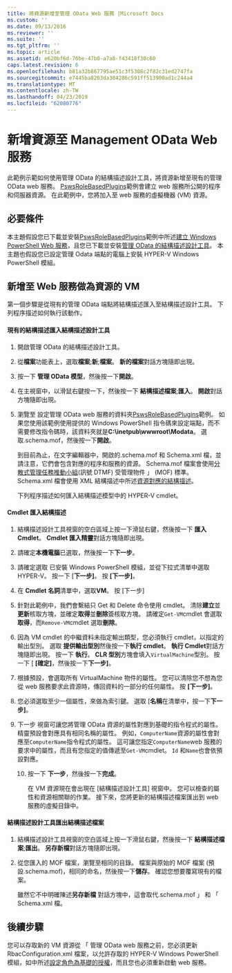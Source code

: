 ```yaml
---
title: 將資源新增至管理 OData Web 服務 |Microsoft Docs
ms.custom: ''
ms.date: 09/13/2016
ms.reviewer: ''
ms.suite: ''
ms.tgt_pltfrm: ''
ms.topic: article
ms.assetid: e620bf6d-76be-47b0-a7a8-f43418f30c60
caps.latest.revision: 6
ms.openlocfilehash: b81a32b867795ae51c3f5308c2f82c31ed2747fa
ms.sourcegitcommit: e7445ba8203da304286c591ff513900ad1c244a4
ms.translationtype: MT
ms.contentlocale: zh-TW
ms.lasthandoff: 04/23/2019
ms.locfileid: "62080776"
---
```

# <a name="adding-resources-to-a-management-odata-web-service"></a>新增資源至 Management OData Web 服務

此範例示範如何使用管理 OData 的結構描述設計工具，將資源新增至現有的管理 OData web 服務。 [PswsRoleBasedPlugins](https://code.msdn.microsoft.com:443/windowsdesktop/PswsRoleBasedPlugins-9c79b75a)範例會建立 web 服務所公開的程序和伺服器資源。 在此範例中，您將加入至 web 服務的虛擬機器 (VM) 資源。

## <a name="prerequisites"></a>必要條件

本主題假設您已下載並安裝[PswsRoleBasedPlugins](https://code.msdn.microsoft.com:443/windowsdesktop/PswsRoleBasedPlugins-9c79b75a)範例中所述[建立 Windows PowerShell Web 服務](./creating-a-management-odata-web-service.md)，且您已下載並安裝[管理 OData 的結構描述設計工具](https://marketplace.visualstudio.com/items?itemName=jlisc0.ManagementODataSchemaDesigner)。 本主題也假設您已設定管理 Odata 端點的電腦上安裝 HYPER-V Windows PowerShell 模組。

## <a name="adding-vm-as-a-resource-to-the-web-service"></a>新增至 Web 服務做為資源的 VM

第一個步驟是從現有的管理 OData 端點將結構描述匯入至結構描述設計工具。 下列程序描述如何執行該動作。

#### <a name="importing-an-existing-schema-into-the-schema-designer"></a>現有的結構描述匯入結構描述設計工具

1. 開啟管理 OData 的結構描述設計工具。

2. 從**檔案**功能表上，選取**檔案**;**新**;**檔案**。 **新的檔案**對話方塊隨即出現。

3. 按一下 **管理 OData 模型**，然後按一下**開啟**。

4. 在主視窗中，以滑鼠右鍵按一下，然後按一下 **結構描述檔案**;**匯入**。 **開啟**對話方塊隨即出現。

5. 瀏覽至 設定管理 OData web 服務的資料夾[PswsRoleBasedPlugins](https://code.msdn.microsoft.com:443/windowsdesktop/PswsRoleBasedPlugins-9c79b75a)範例。 如果您使用該範例使用提供的 Windows PowerShell 指令碼來設定端點，而不需要修改指令碼時，該資料夾就是**C:\inetpub\wwwroot\Modata**。 選取.schema.mof，然後按一下**開啟**。

   到目前為止，在文字編輯器中，開啟的.schema.mof 和 Schema.xml 檔，並請注意，它們會包含對應的程序和服務的資源。 Schema.mof 檔案會使用[分散式管理任務推動小組](https://www.dmtf.org/)(訊號 DTMF) 受管理物件 」 (MOF) 標準。 Schema.xml 檔會使用 XML 結構描述中所述[資源對應的結構描述](./resource-mapping-schema.md)。

   下列程序描述如何匯入結構描述模型中的 HYPER-V cmdlet。

#### <a name="importing-cmdlets-into-the-schema"></a>Cmdlet 匯入結構描述

1. 結構描述設計工具視窗的空白區域上按一下滑鼠右鍵，然後按一下 **匯入 Cmdlet**。 **Cmdlet 匯入精靈**對話方塊隨即出現。

2. 請確定**本機電腦**已選取，然後按一下**下一步**。

3. 請確定選取 已安裝 Windows PowerShell 模組，並從下拉式清單中選取 HYPER-V。 按一下 [**下一步]**。 按 **[下一步]**。

4. 在  **Cmdlet 名詞**清單中，選取**VM**。 按 [下一步]

5. 針對此範例中，我們會繫結只 Get 和 Delete 命令使用 cmdlet。 清除**建立**並**更新**核取方塊，並確定**取得**並**刪除**簽核取方塊。 請確定`Get-VM`cmdlet 會選取**取得**，而`Remove-VM`cmdlet 選取**刪除**。

6. 因為 VM cmdlet 的中繼資料未指定輸出類型，您必須執行 cmdlet，以指定的輸出型別。 選取 **提供輸出型別**然後按一下**執行 cmdlet**。 **執行 Cmdlet**對話方塊隨即出現。 按一下 **執行**。 **CLR 型別**方塊會填入`VirtualMachine`型別。 按一下 [ **[確定]**，然後按一下**下一步]**。

7. 根據預設，會選取所有 VirtualMachine 物件的屬性。 您可以清除您不想為您從 web 服務要求此資源時，傳回資料的一部分的任何屬性。 按 **[下一步]**。

8. 您必須選取至少一個屬性，來做為索引鍵。 選取 [**名稱**在清單中，按一下**下一步]**。

9. 下一步 視窗可讓您將管理 OData 資源的屬性對應到基礎的指令程式的屬性。 精靈預設會對應具有相同名稱的屬性。 例如，`ComputerName`資源的屬性會對應至`ComputerName`指令程式的屬性。  這可讓您指定`ComputerName`web 服務的要求中的屬性，而且有您指定的值傳遞至`Get-VM`cmdlet。 `Id` 和`Name`也會依預設對應。

   10. 按一下 **下一步**，然後按一下**完成**。

       在 VM 資源現在會出現在 [結構描述設計工具] 視窗中。 您可以檢查的屬性和資源相關聯的作業。 接下來，您將更新的結構描述檔案匯出到 web 服務的虛擬目錄中。

#### <a name="exporting-schema-files-from-the-schema-designer"></a>結構描述設計工具匯出結構描述檔案

1. 結構描述設計工具視窗的空白區域上按一下滑鼠右鍵，然後按一下 **結構描述檔案**;**匯出**。 **另存新檔**對話方塊隨即出現。

2. 從您匯入的 MOF 檔案，瀏覽至相同的目錄。 檔案與原始的 MOF 檔案 (預設.schema.mof)，相同的命名，然後按一下**儲存**。 確認您想要覆寫現有的檔案。

   雖然它不中明確陳述**另存新檔** 對話方塊中，這會取代.schema.mof 」 和 「 Schema.xml 檔。

## <a name="next-steps"></a>後續步驟

您可以存取新的 VM 資源從 「 管理 OData web 服務之前，您必須更新 RbacConfiguration.xml 檔案，以允許存取的 HYPER-V Windows PowerShell 模組，如中所述[設定角色為基礎的授權](./configuring-role-based-authorization.md)，而且您也必須重新啟動 web 服務。